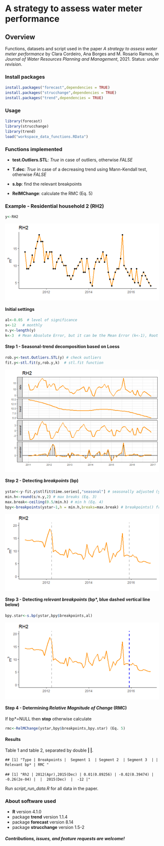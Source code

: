 A strategy to assess water meter performance
================

## Overview

Functions, datasets and script used in the paper *A strategy to assess
water meter performance* by Clara Cordeiro, Ana Borges and M. Rosario
Ramos, in *Journal of Water Resources Planning and Management*, 2021.
Status: *under revision*.

### Install packages

``` r
install.packages("forecast",dependencies = TRUE)
install.packages("strucchange",dependencies = TRUE)
install.packages("trend",dependencies = TRUE)
```

### Usage

``` r
library(forecast)  
library(strucchange) 
library(trend) 
load("workspace_data_functions.RData")
```

### Functions implemented

-   **test.Outliers.STL**: *True* in case of outliers, otherwise *FALSE*

-   **T.dec**: *True* in case of a decreasing trend using Mann-Kendall
    test, otherwise *FALSE*

-   **s.bp**: find the relevant breakpoints

-   **RelMChange**: calculate the RMC (Eq. 5)

### Example - Residential household 2 (RH2)

``` r
y<-RH2
```

<img src="README_files/figure-gfm/unnamed-chunk-4-1.png" style="display: block; margin: auto;" />

#### Initial settings

``` r
al<-0.05  # level of significance
s<-12   # monthly
n.y<-length(y)  
k<-3  # Mean Absolute Error, but it can be the Mean Error (k<-1), Root Mean Square Error (k<-2); see accuracy() from package forecast for more information about it.
```

#### Step 1 - Seasonal-trend decomposition based on Loess

``` r
rob.y<-test.Outliers.STL(y) # check outliers
fit.y<-stl.fit(y,rob.y,k)  # stl.fit function
```

<img src="README_files/figure-gfm/unnamed-chunk-5-1.png" style="display: block; margin: auto;" />

#### Step 2 - Detecting *breakpoints* (bp)

``` r
ystar<-y-fit.y$stlfit$time.series[,"seasonal"] # seasonally adjusted (y*)  (Eq.2)
min.h<-round(s/n.y,2) # max breaks (Eq. 3)
max.break<-ceiling(0.5/min.h) # min h (Eq. 4)
bpy<-breakpoints(ystar~1,h = min.h,breaks=max.break) # breakpoints() from package strucchange
```

<img src="README_files/figure-gfm/unnamed-chunk-6-1.png" style="display: block; margin: auto;" />

#### Step 3 - Detecting *relevant breakpoints* (bp\*, blue dashed vertical line below)

``` r
bpy.star<-s.bp(ystar,bpy$breakpoints,al)
```

<img src="README_files/figure-gfm/unnamed-chunk-7-1.png" style="display: block; margin: auto;" />

#### Step 4 - Determining *Relative Magnitude of Change* (RMC)

If bp\*=NULL then **stop** otherwise calculate

``` r
rmc<-RelMChange(ystar,bpy$breakpoints,bpy.star) (Eq. 5)
```

#### Results

Table 1 and table 2, separated by double **\| \|**.

    ## [1] "Type | Breakpoints |  Segment 1  | Segment 2  | Segment 3  | | Relevant bp* | RMC "

    ## [1] "Rh2 | 2012(Apr),2015(Dec) | 0.01(0.89256) | -0.02(0.39474) | -0.26(2e-04) |  |  2015(Dec)  |  -12 |"

Run *script\_run\_data.R* for all data in the paper.

### About software used

-   **R** version 4.1.0
-   package **trend** version 1.1.4
-   package **forecast** version 8.14
-   package **strucchange** version 1.5-2

#### *Contributions, issues, and feature requests are welcome!*
